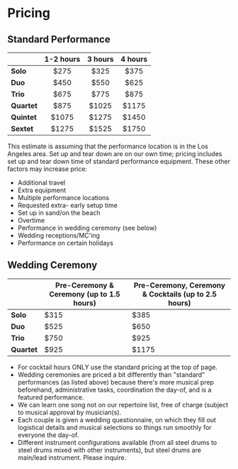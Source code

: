# Pricing

## Standard Performance

||1-2 hours|3 hours|4 hours| 
|----|:----:|:----:|:----:| 
|__Solo__|$275|$325|$375|
|__Duo__|$450|$550|$625|
|__Trio__|$675|$775|$875|
|__Quartet__|$875|$1025|$1175|
|__Quintet__|$1075|$1275|$1450|
|__Sextet__|$1275|$1525|$1750|

This estimate is assuming that the performance location is in the Los Angeles area. Set up and tear down are on our own time; pricing includes set up and tear down time of standard performance equipment.
These other factors may increase price:

* Additional travel
* Extra equipment
* Multiple performance locations
* Requested extra- early setup time
* Set up in sand/on the beach
* Overtime
* Performance in wedding ceremony (see below)
* Wedding receptions/MC'ing
* Performance on certain holidays

## Wedding Ceremony

||Pre-Ceremony & Ceremony (up to 1.5 hours)|Pre-Ceremony, Ceremony & Cocktails (up to 2.5 hours)|
|---|---|---|
|__Solo__|$315|$385|
|__Duo__|$525|$650|
|__Trio__|$750|$925|
|__Quartet__|$925|$1175|

* For cocktail hours ONLY use the standard pricing at
the top of page.
* Wedding ceremonies are priced a bit differently than "standard" performances (as listed above) because there's more musical prep beforehand, administrative tasks, coordination the day-of, and is a featured
performance. 
* We can learn one song not on our repertoire list, free of charge (subject to musical approval by musician(s). 
* Each couple is given a wedding questionnaire, on which they fill out logistical details and musical selections so things run smoothly for everyone the day-of. 
* Different instrument configurations available (from all steel drums to steel drums mixed with other instruments), but steel drums are main/lead instrument. Please inquire.



